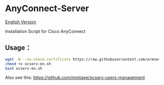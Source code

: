 # AnyConnect-Server

[English Version](/README.EN.md)

Installation Script for Cisco AnyConnect



## Usage：

```bash
wget -N --no-check-certificate https://raw.githubusercontent.com/arenavak/AnyConnect-Server/edit/main/ocserv-en.sh
chmod +x ocserv-en.sh
bash ocserv-en.sh
```

Also see this: https://github.com/mmtaee/ocserv-users-management
